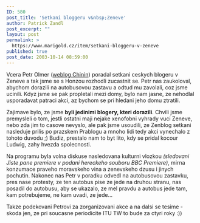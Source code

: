 ```yaml
---
ID: 580
post_title: 'Setkani bloggeru v&nbsp;Zeneve'
author: Patrick Zandl
post_excerpt: ""
layout: post
permalink: >
  https://www.marigold.cz/item/setkani-bloggeru-v-zeneve
published: true
post_date: 2003-10-14 08:59:00
---
```

<P>Vcera Petr Olmer (<A href="http://chinin.bloguje.cz/" target=_blank>weblog Chinin</A>) poradal setkani ceskych blogeru v Zeneve a tak jsme se s Honzou rozhodli zucastnit se. Petr nas zaukoloval, abychom dorazili na autobusovou zastavu a odtud mu zavolali, coz jsme ucinili. Kdyz jsme se pak propletali mezi domy, bylo nam jasne, ze nehodlal usporadavat patraci akci, az bychom se pri hledani jeho domu ztratili. </P>
<P>Zajimave bylo, ze jsme <STRONG>byli jedinimi blogery, kteri dorazili</STRONG>. Chvili jsme premysleli o tom, jestli ostatni maji nejake xenofobni vyhrady vuci Zeneve, nebo zda jim to casove nevyslo, ale pak jsme usoudili, ze Zenblog setkani nasleduje prilis po prazskem Prablogu a mnoho lidi tedy akci vynechalo z tohoto duvodu ;) Budiz, prestalo nam to byt lito, kdy se pridal kocour Ludwig, zahy hvezda spolecnosti. </P>
<P>Na programu byla volna diskuse nasledovana kulturni vlozkou <EM>(sledovani Jiste pane premiere v podani hereckeho souboru BBC Premiere)</EM>, mirna konzumace praveho moravskeho vina a zenevskeho dzusu i jinych pochutin. Nakonec nas Petr v poradku odvedl na autobusovou zastavku, pres nase protesty, ze ten autobus pise ze jede na druhou stranu, nas posadil do autobusu, aby se ukazalo, ze mel pravdu a autobus jede tam, kam potrebujeme, ne kam uvadi, ze jede...</P>
<P>Takze podekovani Petrovi za zorganizovani akce a na dalsi se tesime - skoda jen, ze pri soucasne periodicite ITU TW to bude za ctyri roky :))</P>